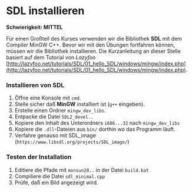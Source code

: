 
# SDL installieren

**Schwierigkeit: MITTEL**

Für einen Großteil des Kurses verwenden wir die Bibliothek **SDL** mit dem Compiler MinGW C++.
Bevor wir mit den Übungen fortfahren können, müssen wir die Bibliothek installieren. Die Kurzanleitung an dieser Stelle basiert auf dem Tutorial von *Lazyfoo* [http://lazyfoo.net/tutorials/SDL/01_hello_SDL/windows/mingw/index.php](http://lazyfoo.net/tutorials/SDL/01_hello_SDL/windows/mingw/index.php).

### Installieren von SDL

1. Öffne eine Konsole mit `cmd`.
2. Stelle sicher daß **MinGW** installiert ist (`g++` eingeben).
3. Erstelle einen Ordner `mingw_dev_libs`.
4. Entpacke die Datei `SDL2_devel..`
5. Kopiere den Inhalt des Unterordners `i686...32` nach `mingw_dev_libs`
6. Kopiere die `.dll`-Dateien aus `bin/` dorthin wo das Programm läuft.
7. Verfahre genauso mit SDL_image (`https://www.libsdl.org/projects/SDL_image/`)


### Testen der Installation

1. Editiere die Pfade mit `monsun20..` in der Datei `build.bat`
2. Compiliere die Datei `sdl_minimal.cpp`
3. Prüfe, daß ein Bild angezeigt wird.
